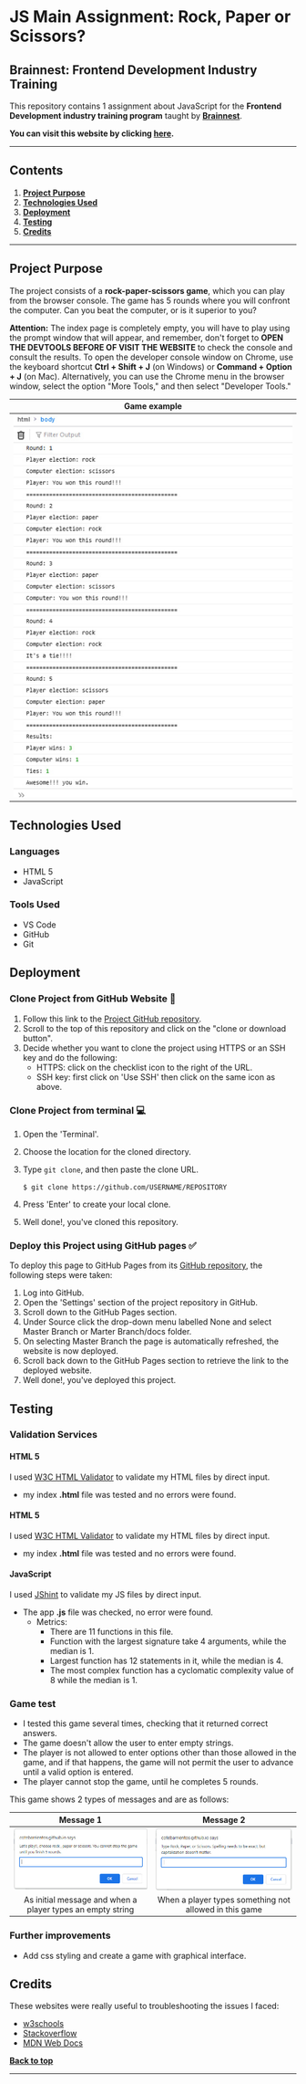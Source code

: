 # JS Main Assignment: Rock, Paper or Scissors?

## Brainnest: Frontend Development Industry Training

This repository contains 1 assignment about JavaScript for the **Frontend Development industry training program**
taught by [**Brainnest**](https://www.brainnest.consulting/).

**You can visit this website by clicking [here](https://cotebarrientos.github.io/main-js-assignment/).**

---

## Contents

1. [**Project Purpose**](#project-purpose)
2. [**Technologies Used**](#technologies-used)
3. [**Deployment**](#deployment)
4. [**Testing**](#testing)
5. [**Credits**](#credits)

---

## Project Purpose

The project consists of a **rock-paper-scissors game**, which you can play from
the browser console. The game has 5 rounds where you will confront the
computer. Can you beat the computer, or is it superior to you?

**Attention:** The index page is completely empty, you will have to play using the prompt
window that will appear, and remember, don't forget to **OPEN THE DEVTOOLS BEFORE OF VISIT THE WEBSITE** to
check the console and consult the results. To open the developer console window on Chrome, use the keyboard
shortcut **Ctrl + Shift + J** (on Windows) or **Command + Option + J** (on Mac). Alternatively, you can use
the Chrome menu in the browser window, select the option "More Tools," and then select "Developer Tools."

|                                                  **Game example**                                                   |
| :-----------------------------------------------------------------------------------------------------------------: |
| ![Game Example](https://github.com/cotebarrientos/main-js-assignment/blob/main/img/console_screeshoot.jpg?raw=true) |

## Technologies Used

### Languages

- HTML 5
- JavaScript

### Tools Used

- VS Code
- GitHub
- Git

## Deployment

### Clone Project from GitHub Website 📁

1. Follow this link to the [Project GitHub repository](https://github.com/cotebarrientos/main-css-assignment).
2. Scroll to the top of this repository and click on the "clone or download button".
3. Decide whether you want to clone the project using HTTPS or an SSH key and do the following:
   - HTTPS: click on the checklist icon to the right of the URL.
   - SSH key: first click on 'Use SSH' then click on the same icon as above.

### Clone Project from terminal 💻

1.  Open the 'Terminal'.
2.  Choose the location for the cloned directory.
3.  Type `git clone`, and then paste the clone URL.

        $ git clone https://github.com/USERNAME/REPOSITORY

4.  Press 'Enter' to create your local clone.
5.  Well done!, you've cloned this repository.

### Deploy this Project using GitHub pages ✅

To deploy this page to GitHub Pages from its [GitHub repository](https://github.com/cotebarrientos/main-js-assignment), the following steps were taken:

1. Log into GitHub.
2. Open the 'Settings' section of the project repository in GitHub.
3. Scroll down to the GitHub Pages section.
4. Under Source click the drop-down menu labelled None and select Master Branch or Marter Branch/docs folder.
5. On selecting Master Branch the page is automatically refreshed, the website is now deployed.
6. Scroll back down to the GitHub Pages section to retrieve the link to the deployed website.
7. Well done!, you've deployed this project.

## Testing

### Validation Services

#### HTML 5

I used <a href="https://validator.w3.org/" target="_blank">W3C HTML Validator</a> to validate my HTML files by direct input.

- my index **.html** file was tested and no errors were found.

#### HTML 5

I used <a href="https://validator.w3.org/" target="_blank">W3C HTML Validator</a> to validate my HTML files by direct input.

- my index **.html** file was tested and no errors were found.

#### JavaScript

I used <a href="https://jshint.com/" target="_blank">JShint</a> to validate my JS files by direct input.

- The app **.js** file was checked, no error were found.
  - Metrics:
    - There are 11 functions in this file.
    - Function with the largest signature take 4 arguments, while the median is 1.
    - Largest function has 12 statements in it, while the median is 4.
    - The most complex function has a cyclomatic complexity value of 8 while the median is 1.

### Game test

- I tested this game several times, checking that it returned correct answers.
- The game doesn't allow the user to enter empty strings.
- The player is not allowed to enter options other than those allowed in the game, and if that happens, the game will not permit the user to advance until a valid option is entered.
- The player cannot stop the game, until he completes 5 rounds.

This game shows 2 types of messages and are as follows:

|                                                 Message 1                                                  |                                                  Message 2                                                  |
| :--------------------------------------------------------------------------------------------------------: | :---------------------------------------------------------------------------------------------------------: |
| ![First message](https://github.com/cotebarrientos/main-js-assignment/blob/main/img/message1.jpg?raw=true) | ![Second Message](https://github.com/cotebarrientos/main-js-assignment/blob/main/img/message2.jpg?raw=true) |
|                         As initial message and when a player types an empty string                         |                           When a player types something not allowed in this game                            |

### Further improvements

- Add css styling and create a game with graphical interface.

## Credits

These websites were really useful to troubleshooting the issues I faced:

- [w3schools](https://www.w3schools.com/)
- [Stackoverflow](https://stackoverflow.com/)
- [MDN Web Docs](https://developer.mozilla.org/en-US/)

[**Back to top**](#contents)

---
